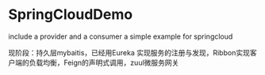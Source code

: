 # SpringCloudDemo
include a provider and a consumer
a simple example for springcloud 

现阶段：持久层mybaitis，已经用Eureka 实现服务的注册与发现，Ribbon实现客户端的负载均衡，Feign的声明式调用，zuul微服务网关
